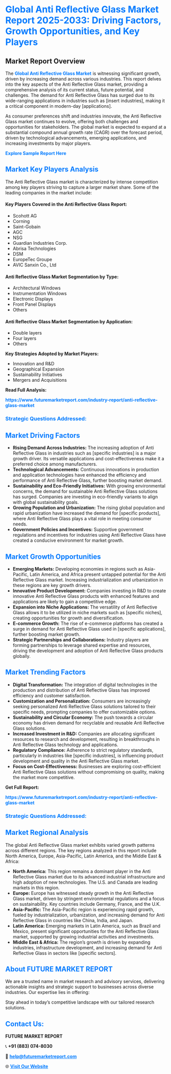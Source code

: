 <h1 style="color: #007BFF;">Global Anti Reflective Glass Market Report 2025-2033: Driving Factors, Growth Opportunities, and Key Players</h1>

<section id="overview">
<h2>Market Report Overview</h2>
<p>The <a href="https://www.futuremarketreport.com/industry-report/anti-reflective-glass-market" style="color: #007BFF; text-decoration: none;"><strong>Global Anti Reflective Glass Market</strong></a> is witnessing significant growth, driven by increasing demand across various industries. This report delves into the key aspects of the Anti Reflective Glass market, providing a comprehensive analysis of its current status, future potential, and challenges. The demand for Anti Reflective Glass has surged due to its wide-ranging applications in industries such as [insert industries], making it a critical component in modern-day [applications].</p>
<p>As consumer preferences shift and industries innovate, the Anti Reflective Glass market continues to evolve, offering both challenges and opportunities for stakeholders. The global market is expected to expand at a substantial compound annual growth rate (CAGR) over the forecast period, driven by technological advancements, emerging applications, and increasing investments by major players.</p>
</section>

<section id="overview">
<p><a href="https://www.futuremarketreport.com/request-sample/reportId=50393" style="color: #007BFF; text-decoration: none;"><strong>Explore Sample Report Here</strong></a></p>
</section>

<section id="key-players">
<h2 style="color: #007BFF;">Market Key Players Analysis</h2>
<p>The Anti Reflective Glass market is characterized by intense competition among key players striving to capture a larger market share. Some of the leading companies in the market include:</p>
<h4>Key Players Covered in the Anti Reflective Glass Report:</h4>
<ul><li>Scohott AG</li><li>Corning</li><li>Saint-Gobain</li><li>AGC</li><li>NSG</li><li>Guardian Industries Corp.</li><li>Abrisa Technologies</li><li>DSM</li><li>EuropeTec Groupe</li><li>AVIC Sanxin Co., Ltd</li></ul>
<h4>Anti Reflective Glass Market Segmentation by Type:</h4>
<ul><li>Architectural Windows</li><li>Instrumentation Windows</li><li>Electronic Displays</li><li>Front Panel Displays</li><li>Others</li></ul>

<h4>Anti Reflective Glass Market Segmentation by Application:</h4>
<ul><li>Double layers</li><li>Four layers</li><li>Others</li></ul>
<p><strong>Key Strategies Adopted by Market Players:</strong></p>
<ul>
<li>Innovation and R&D</li>
<li>Geographical Expansion</li>
<li>Sustainability Initiatives</li>
<li>Mergers and Acquisitions</li>
</ul>
</section>

<section>
<p><strong>Read Full Analysis: </strong></p><a href="https://www.futuremarketreport.com/industry-report/anti-reflective-glass-market" style="color: #007BFF; text-decoration: none;"><strong>https://www.futuremarketreport.com/industry-report/anti-reflective-glass-market</strong></a>
<h3 style="color: #007BFF;">Strategic Questions Addressed:</h3>
</section>

<section id="driving-factors">
<h2 style="color: #007BFF;">Market Driving Factors</h2>
<ul>
<li><strong>Rising Demand Across Industries:</strong> The increasing adoption of Anti Reflective Glass in industries such as [specific industries] is a major growth driver. Its versatile applications and cost-effectiveness make it a preferred choice among manufacturers.</li>
<li><strong>Technological Advancements:</strong> Continuous innovations in production and application technologies have enhanced the efficiency and performance of Anti Reflective Glass, further boosting market demand.</li>
<li><strong>Sustainability and Eco-Friendly Initiatives:</strong> With growing environmental concerns, the demand for sustainable Anti Reflective Glass solutions has surged. Companies are investing in eco-friendly variants to align with global sustainability goals.</li>
<li><strong>Growing Population and Urbanization:</strong> The rising global population and rapid urbanization have increased the demand for [specific products], where Anti Reflective Glass plays a vital role in meeting consumer needs.</li>
<li><strong>Government Policies and Incentives:</strong> Supportive government regulations and incentives for industries using Anti Reflective Glass have created a conducive environment for market growth.</li>
</ul>
</section>

<section id="growth-opportunities">
<h2 style="color: #007BFF;">Market Growth Opportunities</h2>
<ul>
<li><strong>Emerging Markets:</strong> Developing economies in regions such as Asia-Pacific, Latin America, and Africa present untapped potential for the Anti Reflective Glass market. Increasing industrialization and urbanization in these regions are key growth drivers.</li>
<li><strong>Innovative Product Development:</strong> Companies investing in R&D to create innovative Anti Reflective Glass products with enhanced features and applications are likely to gain a competitive edge.</li>
<li><strong>Expansion into Niche Applications:</strong> The versatility of Anti Reflective Glass allows it to be utilized in niche markets such as [specific niches], creating opportunities for growth and diversification.</li>
<li><strong>E-commerce Growth:</strong> The rise of e-commerce platforms has created a surge in demand for Anti Reflective Glass used in [specific applications], further boosting market growth.</li>
<li><strong>Strategic Partnerships and Collaborations:</strong> Industry players are forming partnerships to leverage shared expertise and resources, driving the development and adoption of Anti Reflective Glass products globally.</li>
</ul>
</section>

<section id="trending-factors">
<h2 style="color: #007BFF;">Market Trending Factors</h2>
<ul>
<li><strong>Digital Transformation:</strong> The integration of digital technologies in the production and distribution of Anti Reflective Glass has improved efficiency and customer satisfaction.</li>
<li><strong>Customization and Personalization:</strong> Consumers are increasingly seeking personalized Anti Reflective Glass solutions tailored to their specific needs, prompting companies to offer customizable options.</li>
<li><strong>Sustainability and Circular Economy:</strong> The push towards a circular economy has driven demand for recyclable and reusable Anti Reflective Glass solutions.</li>
<li><strong>Increased Investment in R&D:</strong> Companies are allocating significant resources to research and development, resulting in breakthroughs in Anti Reflective Glass technology and applications.</li>
<li><strong>Regulatory Compliance:</strong> Adherence to strict regulatory standards, particularly in industries like [specific industries], is influencing product development and quality in the Anti Reflective Glass market.</li>
<li><strong>Focus on Cost-Effectiveness:</strong> Businesses are exploring cost-efficient Anti Reflective Glass solutions without compromising on quality, making the market more competitive.</li>
</ul>
</section>

<section>
<p><strong>Get Full Report: </strong></p><a href="https://www.futuremarketreport.com/industry-report/anti-reflective-glass-market" style="color: #007BFF; text-decoration: none;"><strong>https://www.futuremarketreport.com/industry-report/anti-reflective-glass-market</strong></a>
<h3 style="color: #007BFF;">Strategic Questions Addressed:</h3>
</section>


<section id="regional-analysis">
<h2 style="color: #007BFF;">Market Regional Analysis</h2>
<p>The global Anti Reflective Glass market exhibits varied growth patterns across different regions. The key regions analyzed in this report include North America, Europe, Asia-Pacific, Latin America, and the Middle East & Africa:</p>
<ul>
<li><strong>North America:</strong> This region remains a dominant player in the Anti Reflective Glass market due to its advanced industrial infrastructure and high adoption of new technologies. The U.S. and Canada are leading markets in this region.</li>
<li><strong>Europe:</strong> Europe has witnessed steady growth in the Anti Reflective Glass market, driven by stringent environmental regulations and a focus on sustainability. Key countries include Germany, France, and the U.K.</li>
<li><strong>Asia-Pacific:</strong> The Asia-Pacific region is experiencing rapid growth, fueled by industrialization, urbanization, and increasing demand for Anti Reflective Glass in countries like China, India, and Japan.</li>
<li><strong>Latin America:</strong> Emerging markets in Latin America, such as Brazil and Mexico, present significant opportunities for the Anti Reflective Glass market, supported by growing industrial activities and investments.</li>
<li><strong>Middle East & Africa:</strong> The region’s growth is driven by expanding industries, infrastructure development, and increasing demand for Anti Reflective Glass in sectors like [specific sectors].</li>
</ul>
</section>

<footer>
<h2 style="color: #007BFF;">About FUTURE MARKET REPORT</h2>
<p>We are a trusted name in market research and advisory services, delivering actionable insights and strategic support to businesses across diverse industries. Our expertise lies in offering:</p>

<p>Stay ahead in today’s competitive landscape with our tailored research solutions.</p>

<h2 style="color: #007BFF;">Contact Us:</h2>
<p><strong>FUTURE MARKET REPORT</strong></p>
<p>📞 <strong>+91 (883) 074-8030</strong></p>
<p>📧 <strong><a href="mailto:help@futuremarketreport.com" style="color: #007BFF;">help@futuremarketreport.com</a></strong></p>
<p>🌐 <strong><a href="https://www.futuremarketreport.com/" style="color: #007BFF;">Visit Our Website</a></strong></p>
</footer>